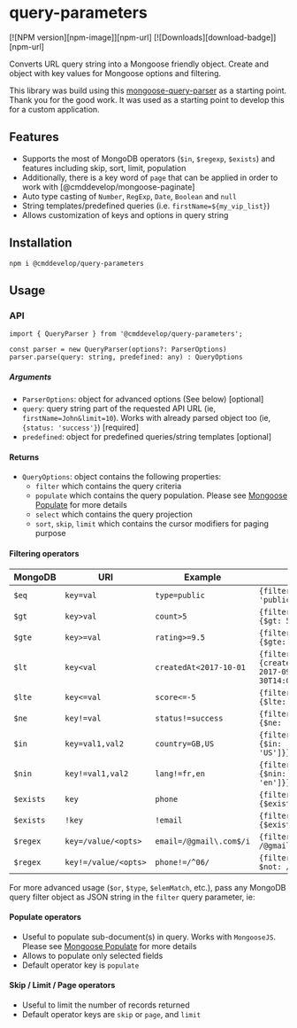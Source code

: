 # query-parameters

[![NPM version][npm-image]][npm-url]
[![Downloads][download-badge]][npm-url]

Converts URL query string into a Mongoose friendly object. Create and object with key values for Mongoose options and filtering. 

This library was build using this [mongoose-query-parser](https://github.com/leodinas-hao/mongoose-query-parser) as a starting point. Thank you for the good work. It was used as a starting point to develop this for a custom application.

## Features

- Supports the most of MongoDB operators (`$in`, `$regexp`, `$exists`) and features including skip, sort, limit, population
- Additionally, there is a key word of `page` that can be applied in order to work with [@cmddevelop/mongoose-paginate]
- Auto type casting of `Number`, `RegExp`, `Date`, `Boolean` and `null`
- String templates/predefined queries (i.e. `firstName=${my_vip_list}`)
- Allows customization of keys and options in query string

## Installation
```
npm i @cmddevelop/query-parameters
```

## Usage

### API
```
import { QueryParser } from '@cmddevelop/query-parameters';

const parser = new QueryParser(options?: ParserOptions)
parser.parse(query: string, predefined: any) : QueryOptions
```

##### Arguments
- `ParserOptions`: object for advanced options (See below) [optional]
- `query`: query string part of the requested API URL (ie, `firstName=John&limit=10`). Works with already parsed object too (ie, `{status: 'success'}`) [required]
- `predefined`: object for predefined queries/string templates [optional]

#### Returns
- `QueryOptions`: object contains the following properties:
    - `filter` which contains the query criteria
    - `populate` which contains the query population. Please see [Mongoose Populate](http://mongoosejs.com/docs/populate.html) for more details
    - `select` which contains the query projection
    - `sort`, `skip`, `limit` which contains the cursor modifiers for paging purpose

#### Filtering operators

| MongoDB | URI | Example | Result |
| ------- | --- | ------- | ------ |
| `$eq` | `key=val` | `type=public` | `{filter: {type: 'public'}}` |
| `$gt` | `key>val` | `count>5` | `{filter: {count: {$gt: 5}}}` |
| `$gte` | `key>=val` | `rating>=9.5` | `{filter: {rating: {$gte: 9.5}}}` |
| `$lt` | `key<val` | `createdAt<2017-10-01` | `{filter: {createdAt: {$lt: 2017-09-30T14:00:00.000Z}}}` |
| `$lte` | `key<=val` | `score<=-5` | `{filter: {score: {$lte: -5}}}` |
| `$ne` | `key!=val` | `status!=success` | `{filter: {status: {$ne: 'success'}}}` |
| `$in` | `key=val1,val2` | `country=GB,US` | `{filter: {country: {$in: ['GB', 'US']}}}` |
| `$nin` | `key!=val1,val2` | `lang!=fr,en` | `{filter: {lang: {$nin: ['fr', 'en']}}}` |
| `$exists` | `key` | `phone` | `{filter: {phone: {$exists: true}}}` |
| `$exists` | `!key` | `!email` | `{filter: {email: {$exists: false}}}` |
| `$regex` | `key=/value/<opts>` | `email=/@gmail\.com$/i` | `{filter: {email: /@gmail.com$/i}}` |
| `$regex` | `key!=/value/<opts>` | `phone!=/^06/` | `{filter: {phone: { $not: /^06/}}}` |

For more advanced usage (`$or`, `$type`, `$elemMatch`, etc.), pass any MongoDB query filter object as JSON string in the `filter` query parameter, ie:

#### Populate operators

- Useful to populate sub-document(s) in query. Works with `MongooseJS`. Please see [Mongoose Populate](http://mongoosejs.com/docs/populate.html) for more details
- Allows to populate only selected fields
- Default operator key is `populate`

#### Skip / Limit / Page operators

- Useful to limit the number of records returned
- Default operator keys are `skip` or `page`, and `limit`

